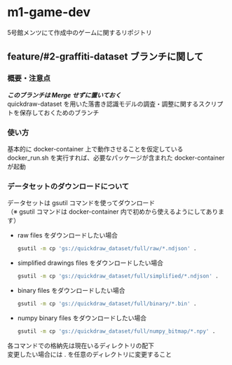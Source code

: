 # m1-game-dev
5号館メンツにて作成中のゲームに関するリポジトリ

## feature/#2-graffiti-dataset ブランチに関して
### 概要・注意点
***このブランチは Merge せずに置いておく***  
quickdraw-dataset を用いた落書き認識モデルの調査・調整に関するスクリプトを保存しておくためのブランチ

### 使い方
基本的に docker-container 上で動作させることを仮定している  
docker_run.sh を実行すれば、必要なパッケージが含まれた docker-container が起動

### データセットのダウンロードについて
データセットは gsutil コマンドを使ってダウンロード  
（※ gsutil コマンドは docker-container 内で初めから使えるようにしてあります）
- raw files をダウンロードしたい場合
  ```bash
  gsutil -m cp 'gs://quickdraw_dataset/full/raw/*.ndjson' .
  ```
- simplified drawings files をダウンロードしたい場合
  ```bash
  gsutil -m cp 'gs://quickdraw_dataset/full/simplified/*.ndjson' .
  ```
- binary files をダウンロードしたい場合
  ```bash
  gsutil -m cp 'gs://quickdraw_dataset/full/binary/*.bin' .
  ```
- numpy binary files をダウンロードしたい場合
  ```bash
  gsutil -m cp 'gs://quickdraw_dataset/full/numpy_bitmap/*.npy' .
  ```

各コマンドでの格納先は現在いるディレクトリの配下  
変更したい場合には . を任意のディレクトリに変更すること

